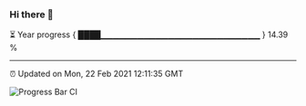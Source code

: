 ### Hi there 👋

⏳ Year progress { ████▁▁▁▁▁▁▁▁▁▁▁▁▁▁▁▁▁▁▁▁▁▁▁▁▁▁ } 14.39 %

---

⏰ Updated on Mon, 22 Feb 2021 12:11:35 GMT

![Progress Bar CI](https://github.com/liununu/liununu/workflows/Progress%20Bar%20CI/badge.svg)
